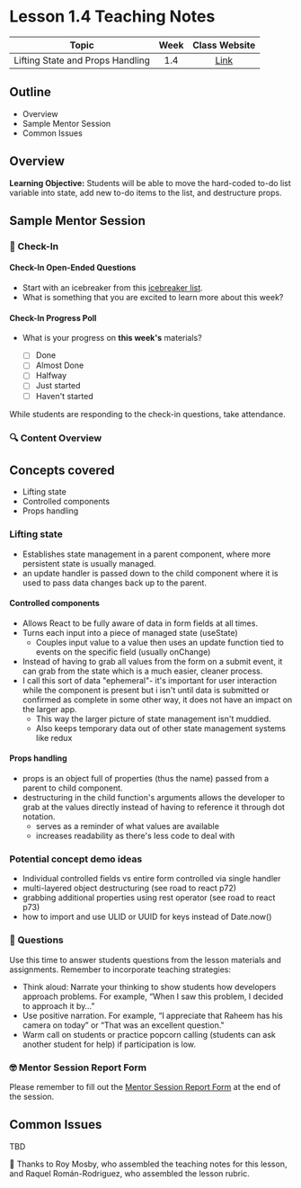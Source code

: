 # Lesson 1.4 Teaching Notes 

| **Topic** | **Week** | **Class Website** |
| :---: | :---: | :---: |
| Lifting State and Props Handling | 1.4 | [Link](https://learn.codethedream.org/) |

## Outline 
- Overview
- Sample Mentor Session
- Common Issues

## Overview 

**Learning Objective:** Students will be able to move the hard-coded to-do list variable into state, add new to-do items to the list, and destructure props.

## Sample Mentor Session 

### :wave: Check-In

#### Check-In Open-Ended Questions 

- Start with an icebreaker from this [icebreaker list](https://docs.google.com/document/d/1WbwKn8B5GfRueq7Zbw0zx_k15aqyIqIs23i_WHI-pPI/edit?usp=sharing). 
- What is something that you are excited to learn more about this week? 

#### Check-In Progress Poll 

- What is your progress on **this week's** materials?

  - [ ] Done
  - [ ] Almost Done
  - [ ] Halfway
  - [ ] Just started
  - [ ] Haven't started

While students are responding to the check-in questions, take attendance. 

### :mag: Content Overview 

## Concepts covered

- Lifting state
- Controlled components
- Props handling

### Lifting state

- Establishes state management in a parent component, where more persistent state is usually managed.
- an update handler is passed down to the child component where it is used to pass data changes back up to the parent.

#### Controlled components

- Allows React to be fully aware of data in form fields at all times.
- Turns each input into a piece of managed state (useState)
  - Couples input value to a value then uses an update function tied to events on the specific field (usually onChange)
- Instead of having to grab all values from the form on a submit event, it can grab from the state which is a much easier, cleaner process.
- I call this sort of data "ephemeral"- it's important for user interaction while the component is present but i isn't until data is submitted or confirmed as complete in some other way, it does not have an impact on the larger app.
  - This way the larger picture of state management isn't muddied.
  - Also keeps temporary data out of other state management systems like redux

#### Props handling

- props is an object full of properties (thus the name) passed from a parent to child component.
- destructuring in the child function's arguments allows the developer to grab at the values directly instead of having to reference it through dot notation.
  - serves as a reminder of what values are available
  - increases readability as there's less code to deal with

### Potential concept demo ideas

- Individual controlled fields vs entire form controlled via single handler
- multi-layered object destructuring (see road to react p72)
- grabbing additional properties using rest operator (see road to react p73)
- how to import and use ULID or UUID for keys instead of Date.now()

### :thinking: Questions 

Use this time to answer students questions from the lesson materials and assignments. Remember to incorporate teaching strategies:

  - Think aloud: Narrate your thinking to show students how developers approach problems. For example, “When I saw this problem, I decided to approach it by…”
  - Use positive narration. For example, “I appreciate that Raheem has his camera on today” or “That was an excellent question."
  - Warm call on students or practice popcorn calling (students can ask another student for help) if participation is low.

### :nerd_face: Mentor Session Report Form 

Please remember to fill out the [Mentor Session Report Form](https://airtable.com/shrp0jjRtoMyTXRzh) at the end of the session.

## Common Issues 

TBD

:crown: Thanks to Roy Mosby, who assembled the teaching notes for this lesson, and Raquel Román-Rodriguez, who assembled the lesson rubric. 
